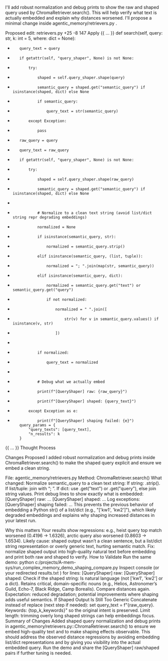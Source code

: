 I'll add robust normalization and debug prints to show the raw and shaped query used by ChromaRetriever.search(). This will help verify what text is actually embedded and explain why distances worsened. I'll propose a minimal change inside 
agentic_memory/retrievers.py
.

Proposed edit:
retrievers.py
+25
-8
 147
Apply
{{ ... }}
    def search(self, query: str, k: int = 5, where: dict = None):
-        query_text = query
-        if getattr(self, "query_shaper", None) is not None:
-            try:
-                shaped = self.query_shaper.shape(query)
-                semantic_query = shaped.get("semantic_query") if isinstance(shaped, dict) else None
-                if semantic_query:
-                    query_text = str(semantic_query)
-            except Exception:
-                pass
+        raw_query = query
+        query_text = raw_query
+        if getattr(self, "query_shaper", None) is not None:
+            try:
+                shaped = self.query_shaper.shape(raw_query)
+                semantic_query = shaped.get("semantic_query") if isinstance(shaped, dict) else None
+
+                # Normalize to a clean text string (avoid list/dict string repr degrading embeddings)
+                normalized = None
+                if isinstance(semantic_query, str):
+                    normalized = semantic_query.strip()
+                elif isinstance(semantic_query, (list, tuple)):
+                    normalized = "; ".join(map(str, semantic_query))
+                elif isinstance(semantic_query, dict):
+                    normalized = semantic_query.get("text") or semantic_query.get("query")
+                    if not normalized:
+                        normalized = " ".join([
+                            str(v) for v in semantic_query.values() if isinstance(v, str)
+                        ])
+
+                if normalized:
+                    query_text = normalized
+
+                # Debug what we actually embed
+                print(f"[QueryShaper] raw: {raw_query}")
+                print(f"[QueryShaper] shaped: {query_text}")
+            except Exception as e:
+                print(f"[QueryShaper] shaping failed: {e}")
         query_params = {
             "query_texts": [query_text],
             "n_results": k
         }
{{ ... }}
Thought Process



















Changes Proposed
I added robust normalization and debug prints inside ChromaRetriever.search() to make the shaped query explicit and ensure we embed a clean string.

File: 
agentic_memory/retrievers.py
Method: ChromaRetriever.search()
What changed:
Normalize semantic_query to a clean text string:
If string: .strip().
If list/tuple: join with “; ”.
If dict: use .get("text") or .get("query"), else join string values.
Print debug lines to show exactly what is embedded:
[QueryShaper] raw: ...
[QueryShaper] shaped: ...
Log exceptions: [QueryShaper] shaping failed: ...
This prevents the previous behavior of embedding a Python str() of a list/dict (e.g., "['kw1', 'kw2']"), which likely degraded embeddings and explains why shaping increased distances in your latest run.

Why this matters
Your results show regressions: e.g., heist query top match worsened (0.4196 → 1.6326), arctic query also worsened (0.8603 → 1.6534).
Likely cause: shaped output wasn’t a clean sentence, but a list/dict string representation or overly generic text, hurting semantic match.
Fix: normalize shaped output into high-quality natural text before embedding and print both raw and shaped to verify.
How to Validate
Run the same demo:
python c:/projects/A-mem-sys/run_complex_memory_demo_shaping_compare.py
Inspect console (or your redirected 
results.txt
) for lines:
[QueryShaper] raw: <original roleplay query>
[QueryShaper] shaped: <normalized shaped string>
Check if the shaped string:
Is natural language (not ['kw1', 'kw2'] or a dict).
Retains critical, domain-specific nouns (e.g., Helios, Astronomer’s Guild, Echo-7, Black Ridge, Camp Borealis).
Compare distances again. Expectation: reduced degradation; potential improvements where shaping adds useful semantics.
If Shaped Output Is Still Too Generic
Concatenate instead of replace (next step if needed): set query_text = f"{raw_query}. Keywords: {top_k_keywords}" so the original intent is preserved.
Limit length: trimming overly long shaped strings can help embeddings focus.
Summary of Changes
Added shaped query normalization and debug prints in agentic_memory/retrievers.py::ChromaRetriever.search() to ensure we embed high-quality text and to make shaping effects observable. This should address the observed distance regressions by avoiding embedding list/dict representations and by giving you visibility into the actual embedded query. Run the demo and share the [QueryShaper] raw/shaped pairs if further tuning is needed.